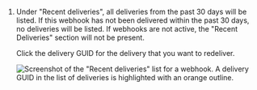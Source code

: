 1. Under "Recent deliveries", all deliveries from the past 30 days will be listed. If this webhook has not been delivered within the past 30 days, no deliveries will be listed. If webhooks are not active, the "Recent Deliveries" section will not be present.

   Click the delivery GUID for the delivery that you want to redeliver.

   ![Screenshot of the "Recent deliveries" list for a webhook. A delivery GUID in the list of deliveries is highlighted with an orange outline.](/assets/images/enterprise/site-admin-settings/global-webhooks-recent-deliveries.png)
